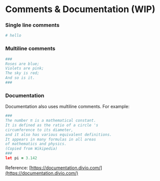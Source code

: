 # Comments & Documentation \(WIP\)

### Single line comments

```python
# hello
```

### Multiline comments

```coffeescript
### 
Roses are blue;
Violets are pink;
The sky is red;
And so is it.
###
```

### Documentation

Documentation also uses multiline comments. For example:

```coffeescript
###
The number π is a mathematical constant. 
It is defined as the ratio of a circle 's 
circumference to its diameter, 
and it also has various equivalent definitions. 
It appears in many formulas in all areas 
of mathematics and physics.
(Copied from Wikipedia)
###
let pi = 3.142
```



Reference: [https://documentation.divio.com/](https://documentation.divio.com/)

